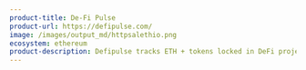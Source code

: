 ```yaml
---
product-title: De-Fi Pulse
product-url: https://defipulse.com/
image: /images/output_md/httpsalethio.png
ecosystem: ethereum
product-description: Defipulse tracks ETH + tokens locked in DeFi projects by total value and dominance by category.
---
```

